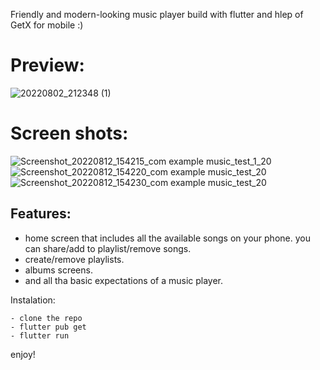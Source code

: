 Friendly and modern-looking music player build with flutter and hlep of GetX for mobile :)

# Preview:

![20220802_212348 (1)](https://user-images.githubusercontent.com/93007857/182433841-4d4598b2-338b-4610-bcd2-c36e544aa6a1.gif)

# Screen shots:
![Screenshot_20220812_154215_com example music_test_1_20](https://user-images.githubusercontent.com/93007857/184346270-a78dd7af-94f2-4037-894e-844fff81d4b6.jpg)
![Screenshot_20220812_154220_com example music_test_20](https://user-images.githubusercontent.com/93007857/184346428-def99ae3-8cf9-442f-b454-7830d8537463.jpg)
![Screenshot_20220812_154230_com example music_test_20](https://user-images.githubusercontent.com/93007857/184346477-cfe40e77-d88a-42ac-96b0-e97daf6349ac.jpg)


## Features:
- home screen that includes all the available songs on your phone. you can share/add to playlist/remove songs.
- create/remove playlists.
- albums screens.
- and all tha basic expectations of a music player.

Instalation:
```
- clone the repo
- flutter pub get
- flutter run
```
enjoy!

